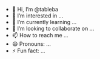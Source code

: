 - 👋 Hi, I’m @tableba
- 👀 I’m interested in ...
- 🌱 I’m currently learning ...
- 💞️ I’m looking to collaborate on ...
- 📫 How to reach me ...
- 😄 Pronouns: ...
- ⚡ Fun fact: ...

<!---
tableba/tableba is a ✨ special ✨ repository because its `README.md` (this file) appears on your GitHub profile.
You can click the Preview link to take a look at your changes.
--->
